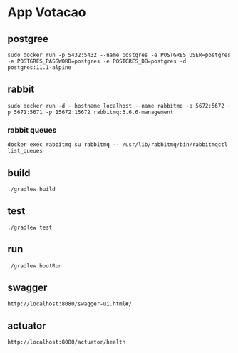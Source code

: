 # App Votacao

## postgree
```
sudo docker run -p 5432:5432 --name postgres -e POSTGRES_USER=postgres -e POSTGRES_PASSWORD=postgres -e POSTGRES_DB=postgres -d postgres:11.1-alpine
```


## rabbit
```
sudo docker run -d --hostname localhost --name rabbitmq -p 5672:5672 -p 5671:5671 -p 15672:15672 rabbitmq:3.6.6-management
```
### rabbit queues
```
docker exec rabbitmq su rabbitmq -- /usr/lib/rabbitmq/bin/rabbitmqctl list_queues
```


## build
```
./gradlew build
```

## test
```
./gradlew test
```

## run
```
./gradlew bootRun
```


## swagger
```
http://localhost:8080/swagger-ui.html#/
```

## actuator
```
http://localhost:8080/actuator/health
```

